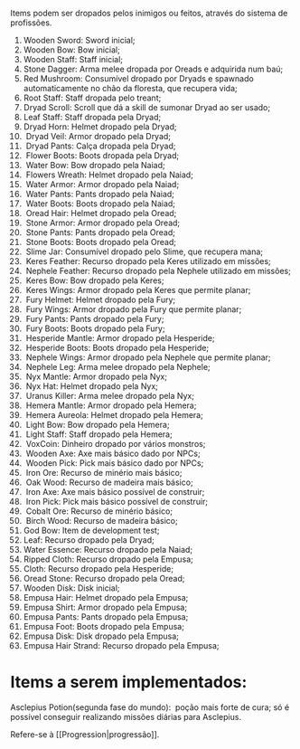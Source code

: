 Items podem ser dropados pelos inimigos ou feitos, através do sistema de profissões.

1. Wooden Sword: Sword inicial;
2. Wooden Bow: Bow inicial;
3. Wooden Staff: Staff inicial;
4. Stone Dagger: Arma melee dropada por Oreads e adquirida num baú;
5. Red Mushroom: Consumível dropado por Dryads e spawnado automaticamente no chão da floresta, que recupera vida;
6. Root Staff: Staff dropada pelo treant;
7. Dryad Scroll: Scroll que dá a skill de sumonar Dryad ao ser usado;
8. Leaf Staff: Staff dropada pela Dryad;
9. Dryad Horn: Helmet dropado pela Dryad;
10.  Dryad Veil: Armor dropado pela Dryad;
11.  Dryad Pants: Calça dropada pela Dryad;
12.  Flower Boots: Boots dropada pela Dryad;
13.  Water Bow: Bow dropado pela Naiad;
14.  Flowers Wreath: Helmet dropado pela Naiad;
15.  Water Armor: Armor dropado pela Naiad;
16.  Water Pants: Pants dropado pela Naiad;
17.  Water Boots: Boots dropado pela Naiad;
18.  Oread Hair: Helmet dropado pela Oread;
19.  Stone Armor: Armor dropado pela Oread;
20.  Stone Pants: Pants dropado pela Oread;
21.  Stone Boots: Boots dropado pela Oread;
22.  Slime Jar: Consumível dropado pelo Slime, que recupera mana;
23.  Keres Feather: Recurso dropado pela Keres utilizado em missões;
24.  Nephele Feather: Recurso dropado pela Nephele utilizado em missões;
25.  Keres Bow: Bow dropado pela Keres;
26.  Keres Wings: Armor dropado pela Keres que permite planar;
27.  Fury Helmet: Helmet dropado pela Fury;
28.  Fury Wings: Armor dropado pela Fury que permite planar;
29.  Fury Pants: Pants dropado pela Fury;
30.  Fury Boots: Boots dropado pela Fury;
31.  Hesperide Mantle: Armor dropado pela Hesperide;
32.  Hesperide Boots: Boots dropado pela Hesperide;
33.  Nephele Wings: Armor dropado pela Nephele que permite planar;
34.  Nephele Leg: Arma melee dropado pela Nephele;
35.  Nyx Mantle: Armor dropado pela Nyx;
36.  Nyx Hat: Helmet dropado pela Nyx;
37.  Uranus Killer: Arma melee dropado pela Nyx;
38.  Hemera Mantle: Armor dropado pela Hemera;
39.  Hemera Aureola: Helmet dropado pela Hemera;
40.  Light Bow: Bow dropado pela Hemera;
41.  Light Staff: Staff dropado pela Hemera;
42.  VoxCoin: Dinheiro dropado por vários monstros;
43.  Wooden Axe: Axe mais básico dado por NPCs;
44.  Wooden Pick: Pick mais básico dado por NPCs;
45.  Iron Ore: Recurso de minério mais básico;
46.  Oak Wood: Recurso de madeira mais básico;
47.  Iron Axe: Axe mais básico possível de construir;
48.  Iron Pick: Pick mais básico possível de construir;
49.  Cobalt Ore: Recurso de minério básico;
50.  Birch Wood: Recurso de madeira básico;
51. God Bow: Item de development test;
52. Leaf: Recurso dropado pela Dryad;
53. Water Essence: Recurso dropado pela Naiad;
54. Ripped Cloth: Recurso dropado pela Empusa;
55. Cloth: Recurso dropado pela Hesperide;
56. Oread Stone: Recurso dropado pela Oread;
57. Wooden Disk: Disk inicial;
58. Empusa Hair: Helmet dropado pela Empusa;
59. Empusa Shirt: Armor dropado pela Empusa;
60. Empusa Pants: Pants dropado pela Empusa;
61. Empusa Foot: Boots dropado pela Empusa;
62. Empusa Disk: Disk dropado pela Empusa;
63. Empusa Hair Strand: Recurso dropado pela Empusa;

# Items a serem implementados:

Asclepius Potion(segunda fase do mundo):  poção mais forte de cura; só é possível conseguir realizando missões diárias para Asclepius.

Refere-se à [[Progression|progressão]].